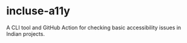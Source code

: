 # incluse-a11y
A CLI tool and GitHub Action for checking basic accessibility issues in Indian projects.
